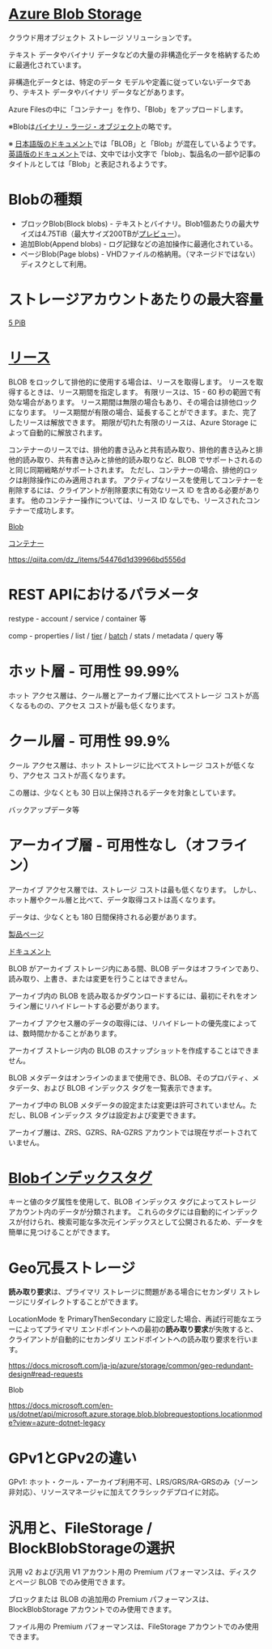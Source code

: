 # [Azure Blob Storage](https://docs.microsoft.com/ja-jp/azure/storage/blobs/storage-blobs-introduction)

クラウド用オブジェクト ストレージ ソリューションです。

テキスト データやバイナリ データなどの大量の非構造化データを格納するために最適化されています。

非構造化データとは、特定のデータ モデルや定義に従っていないデータであり、テキスト データやバイナリ データなどがあります。

Azure Filesの中に「コンテナー」を作り、「Blob」をアップロードします。

※Blobは[バイナリ・ラージ・オブジェクト](https://ja.wikipedia.org/wiki/%E3%83%90%E3%82%A4%E3%83%8A%E3%83%AA%E3%83%BB%E3%83%A9%E3%83%BC%E3%82%B8%E3%83%BB%E3%82%AA%E3%83%96%E3%82%B8%E3%82%A7%E3%82%AF%E3%83%88)の略です。

※ [日本語版のドキュメント](https://docs.microsoft.com/ja-jp/rest/api/storageservices/understanding-block-blobs--append-blobs--and-page-blobs)では「BLOB」と「Blob」が混在しているようです。[英語版のドキュメント](https://docs.microsoft.com/en-us/rest/api/storageservices/understanding-block-blobs--append-blobs--and-page-blobs)では、文中では小文字で「blob」、製品名の一部や記事のタイトルとしては「Blob」と表記されるようです。



# Blobの種類

- ブロックBlob(Block blobs) - テキストとバイナリ。Blob1個あたりの最大サイズは4.75TiB（最大サイズ200TBが[プレビュー](https://azure.microsoft.com/ja-jp/blog/run-high-scale-workloads-on-blob-storage-with-new-200-tb-object-sizes/)）。
- 追加Blob(Append blobs) - ログ記録などの追加操作に最適化されている。
- ページBlob(Page blobs) - VHDファイルの格納用。（マネージドではない）ディスクとして利用。


# ストレージアカウントあたりの最大容量

[5 PiB](https://docs.microsoft.com/ja-jp/azure/storage/files/storage-files-scale-targets)

# [リース](https://docs.microsoft.com/ja-jp/azure/storage/blobs/concurrency-manage?tabs=dotnet#pessimistic-concurrency-for-blobs)

BLOB をロックして排他的に使用する場合は、リースを取得します。 リースを取得するときは、リース期間を指定します。 有限リースは、15 - 60 秒の範囲で有効な場合があります。 リース期間は無限の場合もあり、その場合は排他ロックになります。 リース期間が有限の場合、延長することができます。また、完了したリースは解放できます。 期限が切れた有限のリースは、Azure Storage によって自動的に解放されます。

コンテナーのリースでは、排他的書き込みと共有読み取り、排他的書き込みと排他的読み取り、共有書き込みと排他的読み取りなど、BLOB でサポートされるのと同じ同期戦略がサポートされます。 ただし、コンテナーの場合、排他的ロックは削除操作にのみ適用されます。 アクティブなリースを使用してコンテナーを削除するには、クライアントが削除要求に有効なリース ID を含める必要があります。 他のコンテナー操作については、リース ID なしでも、リースされたコンテナーで成功します。

[Blob](https://azure.microsoft.com/en-us/updates/support-for-blob-storage-lease-management-from-azure-portal/)

[コンテナー](https://docs.microsoft.com/ja-jp/rest/api/storageservices/lease-container)

https://qiita.com/dz_/items/54476d1d39966bd5556d

# REST APIにおけるパラメータ



restype - account / service / container 等

comp - properties / list / [tier](https://docs.microsoft.com/ja-jp/rest/api/storageservices/set-blob-tier) / [batch](https://docs.microsoft.com/ja-jp/rest/api/storageservices/blob-batch) / stats / metadata / query 等

# ホット層 - 可用性 99.99%

ホット アクセス層は、クール層とアーカイブ層に比べてストレージ コストが高くなるものの、アクセス コストが最も低くなります。 

# クール層 - 可用性 99.9%

クール アクセス層は、ホット ストレージに比べてストレージ コストが低くなり、アクセス コストが高くなります。 

この層は、少なくとも 30 日以上保持されるデータを対象としています。

バックアップデータ等

# アーカイブ層 - 可用性なし（オフライン）

アーカイブ アクセス層では、ストレージ コストは最も低くなります。 しかし、ホット層やクール層と比べて、データ取得コストは高くなります。 

データは、少なくとも 180 日間保持される必要があります。

[製品ページ](https://azure.microsoft.com/ja-jp/services/storage/archive/)

[ドキュメント](https://docs.microsoft.com/ja-jp/azure/storage/blobs/storage-blob-storage-tiers?tabs=azure-portal#archive-access-tier)


BLOB がアーカイブ ストレージ内にある間、BLOB データはオフラインであり、読み取り、上書き、または変更を行うことはできません。

アーカイブ内の BLOB を読み取るかダウンロードするには、最初にそれをオンライン層にリハイドレートする必要があります。

アーカイブ アクセス層のデータの取得には、リハイドレートの優先度によっては、数時間かかることがあります。

アーカイブ ストレージ内の BLOB のスナップショットを作成することはできません。 

BLOB メタデータはオンラインのままで使用でき、BLOB、そのプロパティ、メタデータ、および BLOB インデックス タグを一覧表示できます。 

アーカイブ中の BLOB メタデータの設定または変更は許可されていません。ただし、BLOB インデックス タグは設定および変更できます。

アーカイブ層は、ZRS、GZRS、RA-GZRS アカウントでは現在サポートされていません。

# [Blobインデックスタグ](https://docs.microsoft.com/ja-jp/azure/storage/blobs/storage-blob-index-how-to?tabs=azure-portal)


キーと値のタグ属性を使用して、BLOB インデックス タグによってストレージ アカウント内のデータが分類されます。 これらのタグには自動的にインデックスが付けられ、検索可能な多次元インデックスとして公開されるため、データを簡単に見つけることができます。

# Geo冗長ストレージ


**読み取り要求**は、プライマリ ストレージに問題がある場合にセカンダリ ストレージにリダイレクトすることができます。

LocationMode を PrimaryThenSecondary に設定した場合、再試行可能なエラーによってプライマリ エンドポイントへの最初の**読み取り要求**が失敗すると、クライアントが自動的にセカンダリ エンドポイントへの読み取り要求を行います。 

https://docs.microsoft.com/ja-jp/azure/storage/common/geo-redundant-design#read-requests

Blob

https://docs.microsoft.com/en-us/dotnet/api/microsoft.azure.storage.blob.blobrequestoptions.locationmode?view=azure-dotnet-legacy

# GPv1とGPv2の違い

GPv1: ホット・クール・アーカイブ利用不可、LRS/GRS/RA-GRSのみ（ゾーン非対応）、リソースマネージャに加えてクラシックデプロイに対応。


# 汎用と、FileStorage / BlockBlobStorageの選択

汎用 v2 および汎用 V1 アカウント用の Premium パフォーマンスは、ディスクとページ BLOB でのみ使用できます。

ブロックまたは BLOB の追加用の Premium パフォーマンスは、BlockBlobStorage アカウントでのみ使用できます。

ファイル用の Premium パフォーマンスは、FileStorage アカウントでのみ使用できます。

